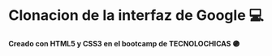 # Clonacion de la interfaz de Google 💻
**Creado con HTML5 y CSS3 en el bootcamp de TECNOLOCHICAS 🟣**

